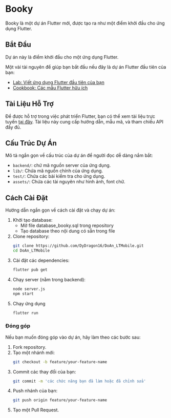 # Booky

Booky là một dự án Flutter mới, được tạo ra như một điểm khởi đầu cho ứng dụng Flutter.

## Bắt Đầu

Dự án này là điểm khởi đầu cho một ứng dụng Flutter.

Một vài tài nguyên để giúp bạn bắt đầu nếu đây là dự án Flutter đầu tiên của bạn:

- [Lab: Viết ứng dụng Flutter đầu tiên của bạn](https://docs.flutter.dev/get-started/codelab)
- [Cookbook: Các mẫu Flutter hữu ích](https://docs.flutter.dev/cookbook)

## Tài Liệu Hỗ Trợ

Để được hỗ trợ trong việc phát triển Flutter, bạn có thể xem tài liệu trực tuyến [tại đây](https://docs.flutter.dev/). Tài liệu này cung cấp hướng dẫn, mẫu mã, và tham chiếu API đầy đủ.

## Cấu Trúc Dự Án

Mô tả ngắn gọn về cấu trúc của dự án để người đọc dễ dàng nắm bắt:

- `backend/`: chứ mã nguồn server của ứng dụng.
- `lib/`: Chứa mã nguồn chính của ứng dụng.
- `test/`: Chứa các bài kiểm tra cho ứng dụng.
- `assets/`: Chứa các tài nguyên như hình ảnh, font chữ.

## Cách Cài Đặt

Hướng dẫn ngắn gọn về cách cài đặt và chạy dự án:
1. Khởi tạo database:
   - Mở file database_booky.sql trong repository
   - Tạo database theo nội dung có sẵn trong file
2. Clone repository:
   ```sh
   git clone https://github.com/DyDragon16/DoAn_LTMobile.git
   cd DoAn_LTMobile
3. Cài đặt các dependencies:
   ```sh
   flutter pub get
4. Chạy server (nằm trong backend):
   ```sh
   node server.js
   npm start
5. Chạy ứng dụng
   ```sh
   flutter run

### Đóng góp

Nếu bạn muốn đóng góp vào dự án, hãy làm theo các bước sau:

1. Fork repository.
2. Tạo một nhánh mới:
   ```sh
   git checkout -b feature/your-feature-name
3. Commit các thay đổi của bạn:
   ```sh
   git commit -m 'các chức năng bạn đã làm hoặc đã chỉnh sửa'
4. Push nhánh của bạn:
   ```sh
   git push origin feature/your-feature-name
5. Tạo một Pull Request.
